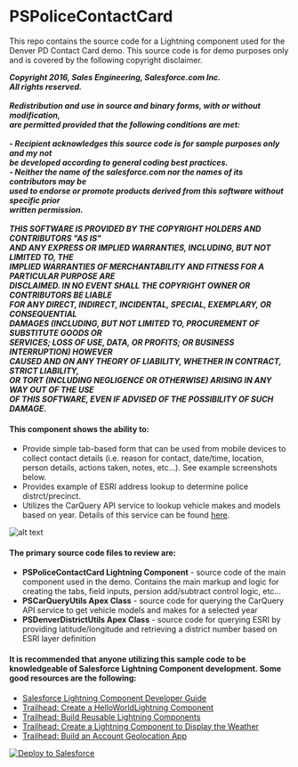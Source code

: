 # PSPoliceContactCard

This repo contains the source code for a Lightning component used for the Denver PD Contact Card demo. This source code is for demo purposes only and is covered by the following copyright disclaimer.

<i><b>Copyright 2016, Sales Engineering, Salesforce.com Inc.
<br/>All rights reserved.
<br/>
<br/>Redistribution and use in source and binary forms, with or without modification, 
<br/>are permitted provided that the following conditions are met:
<br/>
<br/>- Recipient acknowledges this source code is for sample purposes only and my not 
<br/>  be developed according to general coding best practices. 
<br/>- Neither the name of the salesforce.com nor the names of its contributors may be
<br/>  used to endorse or promote products derived from this software without specific prior 
<br/>  written permission.
<br/>
<br/>THIS SOFTWARE IS PROVIDED BY THE COPYRIGHT HOLDERS AND CONTRIBUTORS "AS IS"
<br/>AND ANY EXPRESS OR IMPLIED WARRANTIES, INCLUDING, BUT NOT LIMITED TO, THE
<br/>IMPLIED WARRANTIES OF MERCHANTABILITY AND FITNESS FOR A PARTICULAR PURPOSE ARE
<br/>DISCLAIMED. IN NO EVENT SHALL THE COPYRIGHT OWNER OR CONTRIBUTORS BE LIABLE
<br/>FOR ANY DIRECT, INDIRECT, INCIDENTAL, SPECIAL, EXEMPLARY, OR CONSEQUENTIAL
<br/>DAMAGES (INCLUDING, BUT NOT LIMITED TO, PROCUREMENT OF SUBSTITUTE GOODS OR
<br/>SERVICES; LOSS OF USE, DATA, OR PROFITS; OR BUSINESS INTERRUPTION) HOWEVER
<br/>CAUSED AND ON ANY THEORY OF LIABILITY, WHETHER IN CONTRACT, STRICT LIABILITY,
<br/>OR TORT (INCLUDING NEGLIGENCE OR OTHERWISE) ARISING IN ANY WAY OUT OF THE USE
<br/>OF THIS SOFTWARE, EVEN IF ADVISED OF THE POSSIBILITY OF SUCH DAMAGE.</b></i>

#### This component shows the ability to:
* Provide simple tab-based form that can be used from mobile devices to collect contact details (i.e. reason for contact, date/time, location, person details, actions taken, notes, etc...). See example screenshots below.
* Provides example of ESRI address lookup to determine police distrct/precinct.
* Utilizes the CarQuery API service to lookup vehicle makes and models based on year. Details of this service can be found [here](http://www.carqueryapi.com/).

![alt text](https://github.com/thedges/PSPoliceContactCard/blob/master/PSPoliceContactCard.png "Sample Image")

#### The primary source code files to review are:
* <b>PSPoliceContactCard Lightning Component</b> - source code of the main component used in the demo. Contains the main markup and logic for creating the tabs, field inputs, persion add/subtract control logic, etc...
* <b>PSCarQueryUtils Apex Class</b> - source code for querying the CarQuery API service to get vehicle models and makes for a selected year
* <b>PSDenverDistrictUtils Apex Class</b> - source code for querying ESRI by providing latitude/longitude and retrieving a district number based on ESRI layer definition

#### It is recommended that anyone utilizing this sample code to be knowledgeable of Salesforce Lightning Component development. Some good resources are the following:
* [Salesforce Lightning Component Developer Guide](https://resources.docs.salesforce.com/210/latest/en-us/sfdc/pdf/lightning.pdf)
* [Trailhead: Create a HelloWorldLightning Component](https://trailhead.salesforce.com/projects/workshop-lightning-programmatic/steps/programmatic-step-4)
* [Trailhead: Build Reusable Lightning Components](https://trailhead.salesforce.com/projects/build-reusable-lightning-components)
* [Trailhead: Create a Lightning Component to Display the Weather](https://trailhead.salesforce.com/en/projects/incorporate-ibm-weather-company-data/steps/lightning-component-display-weather)
* [Trailhead: Build an Account Geolocation App](https://trailhead.salesforce.com/projects/account-geolocation-app)

<a href="https://githubsfdeploy.herokuapp.com">
  <img alt="Deploy to Salesforce"
       src="https://raw.githubusercontent.com/afawcett/githubsfdeploy/master/deploy.png">
</a>
